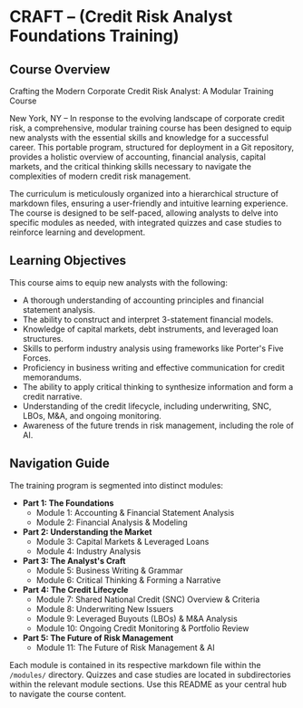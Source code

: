 # CRAFT – (Credit Risk Analyst Foundations Training)

## Course Overview

Crafting the Modern Corporate Credit Risk Analyst: A Modular Training Course

New York, NY – In response to the evolving landscape of corporate credit risk, a comprehensive, modular training course has been designed to equip new analysts with the essential skills and knowledge for a successful career. This portable program, structured for deployment in a Git repository, provides a holistic overview of accounting, financial analysis, capital markets, and the critical thinking skills necessary to navigate the complexities of modern credit risk management.

The curriculum is meticulously organized into a hierarchical structure of markdown files, ensuring a user-friendly and intuitive learning experience. The course is designed to be self-paced, allowing analysts to delve into specific modules as needed, with integrated quizzes and case studies to reinforce learning and development.

## Learning Objectives

This course aims to equip new analysts with the following:
- A thorough understanding of accounting principles and financial statement analysis.
- The ability to construct and interpret 3-statement financial models.
- Knowledge of capital markets, debt instruments, and leveraged loan structures.
- Skills to perform industry analysis using frameworks like Porter's Five Forces.
- Proficiency in business writing and effective communication for credit memorandums.
- The ability to apply critical thinking to synthesize information and form a credit narrative.
- Understanding of the credit lifecycle, including underwriting, SNC, LBOs, M&A, and ongoing monitoring.
- Awareness of the future trends in risk management, including the role of AI.

## Navigation Guide

The training program is segmented into distinct modules:

*   **Part 1: The Foundations**
    *   Module 1: Accounting & Financial Statement Analysis
    *   Module 2: Financial Analysis & Modeling
*   **Part 2: Understanding the Market**
    *   Module 3: Capital Markets & Leveraged Loans
    *   Module 4: Industry Analysis
*   **Part 3: The Analyst's Craft**
    *   Module 5: Business Writing & Grammar
    *   Module 6: Critical Thinking & Forming a Narrative
*   **Part 4: The Credit Lifecycle**
    *   Module 7: Shared National Credit (SNC) Overview & Criteria
    *   Module 8: Underwriting New Issuers
    *   Module 9: Leveraged Buyouts (LBOs) & M&A Analysis
    *   Module 10: Ongoing Credit Monitoring & Portfolio Review
*   **Part 5: The Future of Risk Management**
    *   Module 11: The Future of Risk Management & AI

Each module is contained in its respective markdown file within the `/modules/` directory. Quizzes and case studies are located in subdirectories within the relevant module sections. Use this README as your central hub to navigate the course content.
